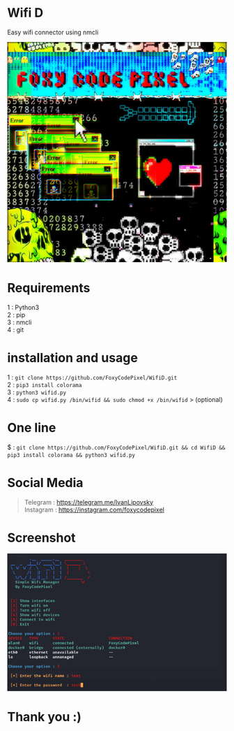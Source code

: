 # Wifi D
Easy wifi connector using nmcli                              

![This is an image](https://github.com/FoxyCodePixel/WifiD/blob/main/FoxyCodePixel.jpg)

# Requirements
1 : Python3                                   
2 : pip                                                
3 : nmcli                                                 
4 : git                                            

# installation and usage
1 : `git clone https://github.com/FoxyCodePixel/WifiD.git`                               
2 : `pip3 install colorama`             
3 : `python3 wifid.py`                                  
4 : `sudo cp wifid.py /bin/wifid && sudo chmod +x /bin/wifid` > (optional)                         

# One line
$ : `git clone https://github.com/FoxyCodePixel/WifiD.git && cd WifiD && pip3 install colorama && python3 wifid.py`                 

# Social Media
> Telegram  : https://telegram.me/IvanLipovsky             
> Instagram : https://instagram.com/foxycodepixel               

# Screenshot
![This is an image](https://github.com/FoxyCodePixel/WifiD/blob/main/Screenshot.png)


# Thank you :)
